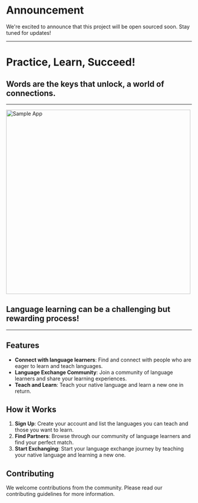 # Announcement

We're excited to announce that this project will be open sourced soon. Stay tuned for updates!

---

# Practice, Learn, Succeed!

## Words are the keys that unlock, a world of connections.

---

<img src="https://github.com/languageXchange/.github/assets/3280475/7848588d-04f2-42de-b8b7-be1c35bc5603" alt="Sample App" style="width: 500px;">

## Language learning can be a challenging but **rewarding process!**

---

## Features

- **Connect with language learners**: Find and connect with people who are eager to learn and teach languages.
- **Language Exchange Community**: Join a community of language learners and share your learning experiences.
- **Teach and Learn**: Teach your native language and learn a new one in return.

## How it Works

1. **Sign Up**: Create your account and list the languages you can teach and those you want to learn.
2. **Find Partners**: Browse through our community of language learners and find your perfect match.
3. **Start Exchanging**: Start your language exchange journey by teaching your native language and learning a new one.

## Contributing

We welcome contributions from the community. Please read our contributing guidelines for more information.